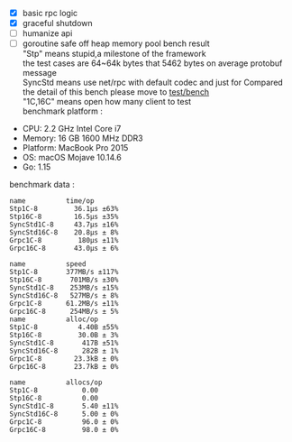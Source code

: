 - [x] basic rpc logic
- [x] graceful shutdown
- [ ] humanize api
- [ ] goroutine safe off heap memory pool
bench result  
"Stp" means stupid,a milestone of the framework  
the test cases are 64~64k bytes that 5462 bytes on average protobuf message  
SyncStd means use net/rpc with default codec and just for Compared   
the detail of this bench please move to [test/bench](test/bench)  
"1C,16C" means open how many client to test  
benchmark platform :
- CPU: 2.2 GHz Intel Core i7
- Memory: 16 GB 1600 MHz DDR3
- Platform: MacBook Pro 2015
- OS: macOS Mojave 10.14.6
- Go: 1.15


benchmark data :
```
name          time/op
Stp1C-8         36.1µs ±63%
Stp16C-8        16.5µs ±35%
SyncStd1C-8     43.7µs ±16%
SyncStd16C-8    20.8µs ± 8%
Grpc1C-8         180µs ±11%
Grpc16C-8       43.0µs ± 6%

name          speed
Stp1C-8       377MB/s ±117%
Stp16C-8       701MB/s ±30%
SyncStd1C-8    253MB/s ±15%
SyncStd16C-8   527MB/s ± 8%
Grpc1C-8      61.2MB/s ±11%
Grpc16C-8      254MB/s ± 5%
name          alloc/op
Stp1C-8          4.40B ±55%
Stp16C-8         30.0B ± 3%
SyncStd1C-8       417B ±51%
SyncStd16C-8      282B ± 1%
Grpc1C-8        23.3kB ± 0%
Grpc16C-8       23.7kB ± 0%

name          allocs/op
Stp1C-8           0.00     
Stp16C-8          0.00     
SyncStd1C-8       5.40 ±11%
SyncStd16C-8      5.00 ± 0%
Grpc1C-8          96.0 ± 0%
Grpc16C-8         98.0 ± 0%


```
